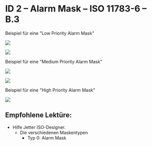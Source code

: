 # ID 2 – Alarm Mask – ISO 11783-6 – B.3

Beispiel für eine "Low Priority Alarm Mask"

![](https://user-images.githubusercontent.com/69573151/94605669-bb444f00-0299-11eb-95b0-30519cb9f03b.png)

![](https://user-images.githubusercontent.com/69573151/94601812-4e7a8600-0294-11eb-9a61-621ad998a191.png)

Beispiel für eine "Medium Priority Alarm Mask"

![](https://user-images.githubusercontent.com/69573151/94605730-cf884c00-0299-11eb-96e5-45c61989fc56.png)

![](https://user-images.githubusercontent.com/69573151/94601845-5cc8a200-0294-11eb-82a9-4d544eb7cb92.png)

Beispiel für eine "High Priority Alarm Mask"

![](https://user-images.githubusercontent.com/69573151/94601878-68b46400-0294-11eb-8eb6-2e652956ab6e.png)

## Empfohlene Lektüre:

*   Hilfe Jetter ISO-Designer.
    *   Die verschiedenen Maskentypen
        *   Typ 0: Alarm Mask